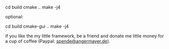 cd build
cmake ..
make -j4

optional:

cd build
cmake-gui ..
make -j4


if you like the my little framework, be a friend and donate me little money for a cup of coffee (Paypal: spende@angermayer.de).
